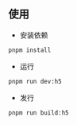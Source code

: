 ## 使用

- 安装依赖
  
```bash
pnpm install
```

- 运行

```bash
pnpm run dev:h5
```

- 发行

```bash
pnpm run build:h5
```

